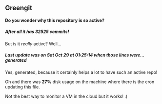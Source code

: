## Greengit

#### Do you wonder why this repository is so active?

##### After all it has 32525 commits!

But is it *really* active? Well...

##### Last update was on Sat Oct 29 at 01:25:14 when those lines were... generated

Yes, generated, because it certainly helps a lot to have such an active repo!

Oh and there was **27%** disk usage on the machine
where there is the cron updating this file.

Not the best way to monitor a VM in the cloud but it works! :)
